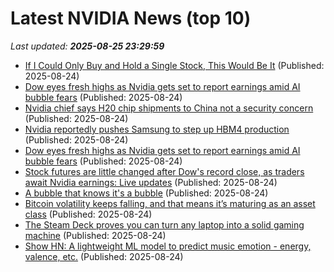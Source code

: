 # Latest NVIDIA News (top 10)
_Last updated: **2025-08-25 23:29:59**_

- [If I Could Only Buy and Hold a Single Stock, This Would Be It](https://biztoc.com/x/353bde022fbf550c) (Published: 2025-08-24)
- [Dow eyes fresh highs as Nvidia gets set to report earnings amid AI bubble fears](https://biztoc.com/x/87cce1b0d477f580) (Published: 2025-08-24)
- [Nvidia chief says H20 chip shipments to China not a security concern](https://www.spacedaily.com/reports/Nvidia_chief_says_H20_chip_shipments_to_China_not_a_security_concern_999.html) (Published: 2025-08-24)
- [Nvidia reportedly pushes Samsung to step up HBM4 production](https://www.digitimes.com/news/a20250823PD201/nvidia-samsung-hbm4-production-certification.html) (Published: 2025-08-24)
- [Dow eyes fresh highs as Nvidia gets set to report earnings amid AI bubble fears](https://fortune.com/2025/08/24/stock-market-today-dow-record-high-nvidia-earnings-ai-bubble-pce-inflation-fed-rate-cuts/) (Published: 2025-08-24)
- [Stock futures are little changed after Dow's record close, as traders await Nvidia earnings: Live updates](https://www.cnbc.com/2025/08/24/stock-market-today-live-updates.html) (Published: 2025-08-24)
- [A bubble that knows it's a bubble](https://craigmccaskill.com/ai-bubble-history) (Published: 2025-08-24)
- [Bitcoin volatility keeps falling, and that means it’s maturing as an asset class](https://cryptoslate.com/bitcoin-volatility-keeps-falling-and-that-means-its-maturing-as-an-asset-class/) (Published: 2025-08-24)
- [The Steam Deck proves you can turn any laptop into a solid gaming machine](https://www.xda-developers.com/steam-deck-proves-turn-any-laptop-decent-gaming-machine/) (Published: 2025-08-24)
- [Show HN: A lightweight ML model to predict music emotion - energy, valence, etc.](https://github.com/jaeheonshim/vibenet) (Published: 2025-08-24)
